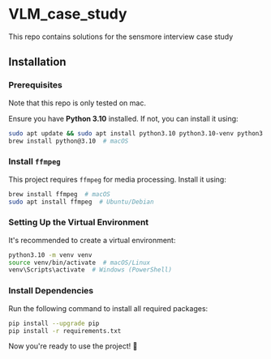 # VLM_case_study
This repo contains solutions for the sensmore interview case study

## Installation

### Prerequisites

Note that this repo is only tested on mac.

Ensure you have **Python 3.10** installed. If not, you can install it using:

```bash
sudo apt update && sudo apt install python3.10 python3.10-venv python3.10-dev  # Ubuntu/Debian
brew install python@3.10  # macOS
```

### Install `ffmpeg`

This project requires `ffmpeg` for media processing. Install it using:

```bash
brew install ffmpeg  # macOS
sudo apt install ffmpeg  # Ubuntu/Debian
```

### Setting Up the Virtual Environment

It's recommended to create a virtual environment:

```bash
python3.10 -m venv venv
source venv/bin/activate  # macOS/Linux
venv\Scripts\activate  # Windows (PowerShell)
```

### Install Dependencies

Run the following command to install all required packages:

```bash
pip install --upgrade pip
pip install -r requirements.txt
```

Now you're ready to use the project! 🚀
